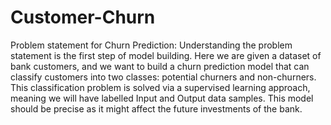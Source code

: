 # Customer-Churn
Problem statement for Churn Prediction:
Understanding the problem statement is the first step of model building.
Here we are given a dataset of bank customers, and we want to build a churn prediction model that can classify customers into two classes: potential churners and non-churners. 
This classification problem is solved via a supervised learning approach, meaning we will have labelled Input and Output data samples. 
This model should be precise as it might affect the future investments of the bank. 
